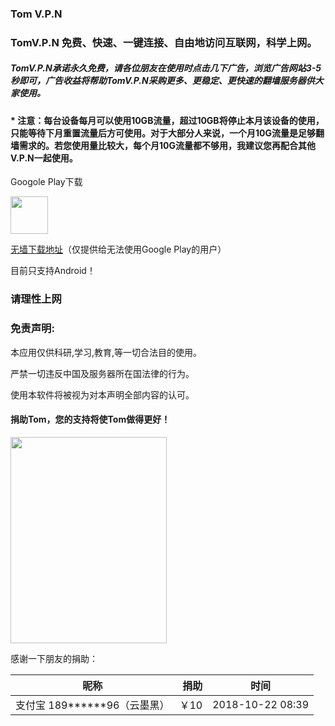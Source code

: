 ### Tom V.P.N

### TomV.P.N 免费、快速、一键连接、自由地访问互联网，科学上网。

##### TomV.P.N承诺永久免费，请各位朋友在使用时点击几下广告，浏览广告网站3-5秒即可，广告收益将帮助TomV.P.N采购更多、更稳定、更快速的翻墙服务器供大家使用。

#### * 注意：每台设备每月可以使用10GB流量，超过10GB将停止本月该设备的使用，只能等待下月重置流量后方可使用。对于大部分人来说，一个月10G流量是足够翻墙需求的。若您使用量比较大，每个月10G流量都不够用，我建议您再配合其他V.P.N一起使用。

Googole Play下载

<a href="https://play.google.com/store/apps/details?id=me.xhss.tomvpn" rel="nofollow"><img src="https://camo.githubusercontent.com/bdaf711a93d64d0bb5e5abfc346a8b84ea47f164/68747470733a2f2f706c61792e676f6f676c652e636f6d2f696e746c2f656e5f75732f6261646765732f696d616765732f67656e657269632f656e2d706c61792d62616467652e706e67" height="60" data-canonical-src="https://play.google.com/intl/en_us/badges/images/generic/en-play-badge.png" style="max-width:100%;"></a>

[无墙下载地址](http://tomvpn.xhss.me "无墙下载地址")（仅提供给无法使用Google Play的用户）

目前只支持Android！

### 请理性上网
### 免责声明:

本应用仅供科研,学习,教育,等一切合法目的使用。

严禁一切违反中国及服务器所在国法律的行为。

使用本软件将被视为对本声明全部内容的认可。


#### 捐助Tom，您的支持将使Tom做得更好！
<img src="http://xinhuo.wpwet.com/jz.jpg" height="330" width="250">

感谢一下朋友的捐助：

| 昵称        | 捐助   |  时间  |
| --------   | -----:  | :----:  |
| 支付宝 189******96（云墨黑）     | ￥10 | 2018-10-22 08:39 |


